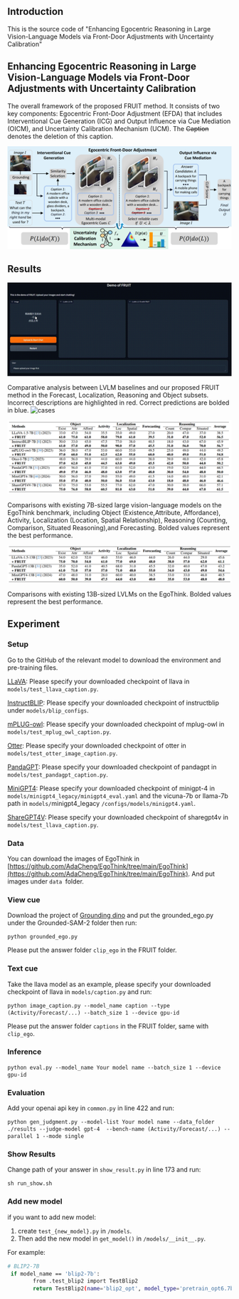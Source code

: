 ## Introduction

This is the source code of "Enhancing Egocentric Reasoning in Large Vision-Language Models via Front-Door Adjustments with Uncertainty Calibration"

## Enhancing Egocentric Reasoning in Large Vision-Language Models via Front-Door Adjustments with Uncertainty Calibration

The overall framework of the proposed FRUIT method. It consists of two key components: Egocentric Front-Door Adjustment (EFDA) that includes Interventional Cue Generation (ICG) and Output Influence via Cue Mediation (OICM), and Uncertainty Calibration Mechanism (UCM). The ~~Caption~~ denotes the deletion of this caption.

![frame](figs/frame.png)

## Results

![demo](figs/demo.gif)

Comparative analysis between LVLM baselines and our proposed FRUIT method in the Forecast, Localization, Reasoning and Object subsets. Incorrect descriptions are highlighted in red. Correct predictions are bolded in blue.
![cases](figs/sup_examples,png)

![result](figs/result.png)

Comparisons with existing 7B-sized large vision-language models on the EgoThink benchmark, including Object (Existence,Attribute, Affordance), Activity, Localization (Location, Spatial Relationship), Reasoning (Counting, Comparison, Situated Reasoning),and Forecasting. Bolded values represent the best performance.

![result-13b](figs/result-13b.png)

Comparisons with existing 13B-sized LVLMs on the EgoThink. Bolded values represent the best performance.


## Experiment

### Setup

Go to the GitHub of the relevant model to download the environment and pre-training files.

[LLaVA](https://github.com/haotian-liu/LLaVA): Please specify your downloaded checkpoint of llava in `models/test_llava_caption.py`.

[InstructBLIP](https://github.com/salesforce/LAVIS/blob/main/projects/instructblip/README.md): Please specify your downloaded checkpoint of instructblip under `models/blip_configs`.

[mPLUG-owl](https://github.com/X-PLUG/mPLUG-Owl): Please specify your downloaded checkpoint of mplug-owl in `models/test_mplug_owl_caption.py`.

[Otter](https://github.com/Luodian/Otter): Please specify your downloaded checkpoint of otter in `models/test_otter_image_caption.py`.

[PandaGPT](https://github.com/yxuansu/PandaGPT): Please specify your downloaded checkpoint of pandagpt in `models/test_pandagpt_caption.py`.

[MiniGPT4](https://github.com/Vision-CAIR/MiniGPT-4): Please specify your downloaded checkpoint of minigpt-4 in `models/minigpt4_legacy/minigpt4_eval.yaml` and the vicuna-7b or llama-7b path in `models/`minigpt4_legacy `/configs/models/minigpt4.yaml`.

[ShareGPT4V](https://github.com/ShareGPT4Omni/ShareGPT4V): Please specify your downloaded checkpoint of sharegpt4v in `models/test_llava_caption.py`.

### **Data**

You can download the images of EgoThink in [https://github.com/AdaCheng/EgoThink/tree/main/EgoThink](https://github.com/AdaCheng/EgoThink/tree/main/EgoThink). And put images under `data `folder.

### View cue

Download the project of [Grounding dino](https://github.com/IDEA-Research/Grounded-SAM-2) and put the grounded_ego.py under the Grounded-SAM-2 folder then run:

```
python grounded_ego.py
```

Please put the answer folder `clip_ego` in the FRUIT folder.

### Text cue

Take the llava model as an example, please specify your downloaded checkpoint of llava in `models/caption.py` and run:

```
python image_caption.py --model_name caption --type (Activity/Forecast/...) --batch_size 1 --device gpu-id
```

Please put the answer folder `captions` in the FRUIT folder, same with `clip_ego`.

### Inference

```
python eval.py --model_name Your model name --batch_size 1 --device gpu-id
```

### Evaluation

Add your openai api key in `common.py` in line 422 and run:

```
python gen_judgment.py --model-list Your model name --data_folder ./results --judge-model gpt-4  --bench-name (Activity/Forecast/...) --parallel 1 --mode single
```

### Show Results

Change path of your answer in `show_result.py` in line 173 and run:

```
sh run_show.sh
```

### Add new model

if you want to add new model:

1. create `test_{new_model}.py` in `/models`.
2. Then add the new model in `get_model()` in `/models/__init__.py`.

For example:

```sh
# BLIP2-7B
 if model_name == 'blip2-7b':
        from .test_blip2 import TestBlip2
        return TestBlip2(name='blip2_opt', model_type='pretrain_opt6.7b', config_path='/models/blip_configs/blip2_pretrain_opt6.7b.yaml', device=device)
```
